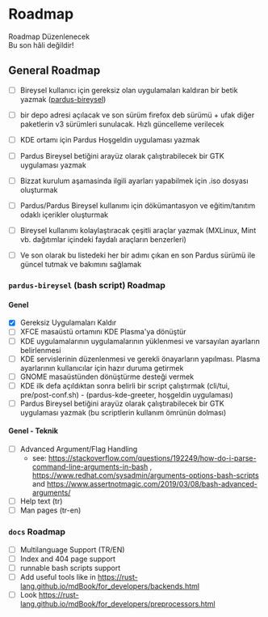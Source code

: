 # Roadmap
<div class="warning">Roadmap Düzenlenecek<br>Bu son hâli değildir!</div>

## General Roadmap

- [ ] Bireysel kullanıcı için gereksiz olan uygulamaları kaldıran bir betik yazmak ([pardus-bireysel](#pardus-bireysel-bash-script-roadmap))
- [ ] bir depo adresi açılacak ve son sürüm firefox deb sürümü + ufak diğer paketlerin v3 sürümleri sunulacak. Hızlı güncelleme verilecek
- [ ] KDE ortamı için Pardus Hoşgeldin uygulaması yazmak
- [ ] Pardus Bireysel betiğini arayüz olarak çalıştırabilecek bir GTK uygulaması yazmak
- [ ] Bizzat kurulum aşamasinda ilgili ayarları yapabilmek için .iso dosyası oluşturmak
- [ ] Pardus/Pardus Bireysel kullanımı için dökümantasyon ve eğitim/tanıtım odaklı içerikler oluşturmak
- [ ] Bireysel kullanımı kolaylaştıracak çeşitli araçlar yazmak (MXLinux, Mint vb. dağıtımlar içindeki faydalı araçların benzerleri)
- [ ] Ve son olarak bu listedeki her bir adımı çıkan en son Pardus sürümü ile güncel tutmak ve bakımını sağlamak



### `pardus-bireysel` (bash script) Roadmap
#### Genel
- [x] Gereksiz Uygulamaları Kaldır
- [ ] XFCE masaüstü ortamını KDE Plasma'ya dönüştür
- [ ] KDE uygulamalarının uygulamalarının yüklenmesi ve varsayılan ayarların belirlenmesi
- [ ] KDE servislerinin düzenlenmesi ve gerekli önayarların yapılması. Plasma ayarlarının kullanıcılar için hazır duruma getirmek
- [ ] GNOME masaüstünden dönüştürme desteği vermek
- [ ] KDE ilk defa açıldıktan sonra belirli bir script çalıştırmak (cli/tui, pre/post-conf.sh) - (pardus-kde-greeter, hoşgeldin uygulaması)
- [ ] Pardus Bireysel betiğini arayüz olarak çalıştırabilecek bir GTK uygulaması yazmak (bu scriptlerin kullanım ömrünün dolması)

#### Genel - Teknik
- [ ] Advanced Argument/Flag Handling
  - see: https://stackoverflow.com/questions/192249/how-do-i-parse-command-line-arguments-in-bash , https://www.redhat.com/sysadmin/arguments-options-bash-scripts and https://www.assertnotmagic.com/2019/03/08/bash-advanced-arguments/
- [ ] Help text (tr)
- [ ] Man pages (tr-en)

<!-- kod işi geliştirmeler kod içine geri alındı (olması gerektikleri yerlere .d) -->

### `docs` Roadmap
- [ ] Multilanguage Support (TR/EN)
- [ ] Index and 404 page support
- [ ] runnable bash scripts support
- [ ] Add useful tools like in https://rust-lang.github.io/mdBook/for_developers/backends.html
- [ ] Look https://rust-lang.github.io/mdBook/for_developers/preprocessors.html